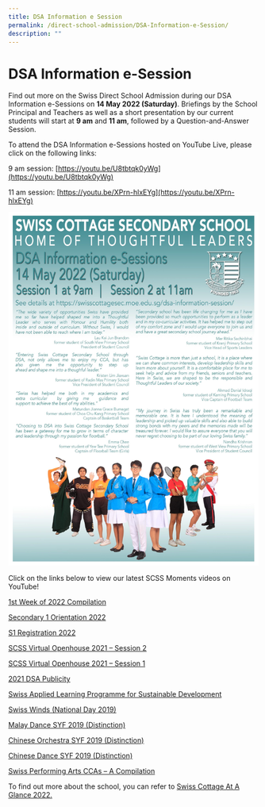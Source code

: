 ```yaml
---
title: DSA Information e Session
permalink: /direct-school-admission/DSA-Information-e-Session/
description: ""
---
```

DSA Information e-Session
=========================

Find out more on the Swiss Direct School Admission during our DSA Information e-Sessions on **14 May 2022 (Saturday)**. Briefings by the School Principal and Teachers as well as a short presentation by our current students will start at **9 am** and **11 am**, followed by a Question-and-Answer Session.

To attend the DSA Information e-Sessions hosted on YouTube Live, please click on the following links:

9 am session: [https://youtu.be/U8tbtqk0yWg](https://youtu.be/U8tbtqk0yWg)

11 am session: [https://youtu.be/XPrn-hlxEYg](https://youtu.be/XPrn-hlxEYg)

![](/images/Direct%20School%20Admission/2022-DSA-BROCHURE-DESIGN-1-scaled.jpeg)

Click on the links below to view our latest SCSS Moments videos on YouTube!

[1st Week of 2022 Compilation](https://www.youtube.com/watch?v=vPe_g0NY-ck&t=12s)

[Secondary 1 Orientation 2022](https://www.youtube.com/watch?v=XgXm9gBIfes)

[S1 Registration 2022](https://www.youtube.com/watch?v=FdgZZ9Lm9Ho&t=660s)

[SCSS Virtual Openhouse 2021 – Session 2](https://www.youtube.com/watch?v=o3Zq_cNxX9c&t=3s)

[SCSS Virtual Openhouse 2021 – Session 1](https://www.youtube.com/watch?v=cDwl4YtPiqA)

[2021 DSA Publicity](https://youtu.be/uFDFkjJqcYw)

[Swiss Applied Learning Programme for Sustainable Development](https://www.youtube.com/watch?app=desktop&v=HHC2XP9fcfQ)

[Swiss Winds (National Day 2019)](https://www.youtube.com/watch?v=ImrSXrYQJY4)

[Malay Dance SYF 2019 (Distinction)](https://www.youtube.com/watch?app=desktop&v=jMR7q2CIq_Y&feature=youtu.be)

[Chinese Orchestra SYF 2019 (Distinction)](https://youtu.be/IVuAxje8QP4)

[Chinese Dance SYF 2019 (Distinction)](https://youtu.be/QSckEBi__vA)

[Swiss Performing Arts CCAs – A Compilation](https://www.youtube.com/watch?v=xt521QxMVaA&feature=youtu.be)

To find out more about the school, you can refer to [Swiss Cottage At A Glance 2022.](https://swisscottagesec.moe.edu.sg/wp-content/uploads/2021/04/2021-At-a-glance-new.pdf)